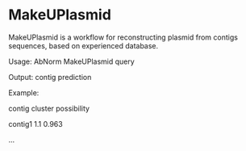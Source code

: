 # MakeUPlasmid
MakeUPlasmid is a workflow for reconstructing plasmid from contigs sequences, based on experienced database.

Usage: AbNorm MakeUPlasmid query

Output: contig  prediction

Example:

contig  cluster possibility

contig1 1.1 0.963

...
